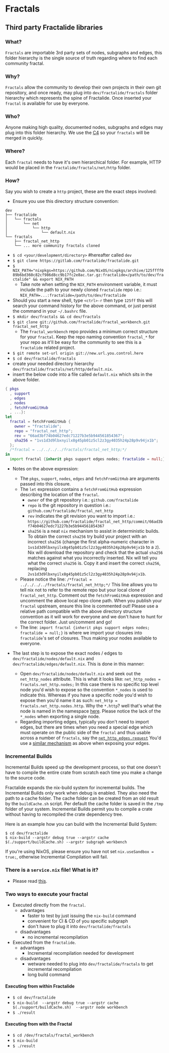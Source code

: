 # Fractals

## Third party Fractalide libraries

### What?

`Fractals` are importable 3rd party sets of nodes, subgraphs and edges, this folder hierarchy is the single source of truth regarding where to find each community fractal.

### Why?

`Fractals` allow the community to develop their own projects in their own git repository, and once ready, may plug into `dev/fractalide/fractals` folder hierarchy which represents the spine of Fractalide. Once inserted your `fractal` is available for use by everyone.

### Who?

Anyone making high quality, documented nodes, subgraphs and edges may plug into this folder hierarchy. We use the [C4](../CONTRIBUTING.md) so your `fractals` will be merged in quickly.

### Where?

Each `fractal` needs to have it's own hierarchical folder. For example, HTTP would be placed in the `fractalide/fractals/net/http` folder.

### How?
Say you wish to create a `http` project, these are the exact steps involved:
* Ensure you use this directory structure convention:
```
dev
├── fractalide
│   └── fractals
│       └── net
│           └── http
│               └── default.nix
└── fractals
    ├── fractal_net_http
    └── ... more community fractals cloned
```
* `$ cd <your/development/directory>` #hereafter called `dev`
* `$ git clone https://gitlab.com/fractalide/fractalide.git`
* `$ NIX_PATH="nixpkgs=https://github.com/NixOS/nixpkgs/archive/125ffff089b6bd360c82cf986d8cc9b17fc2e8ac.tar.gz:fractalide=/path/to/dev/fractalide" && export NIX_PATH`
  * Take note when setting the `NIX_PATH` environment variable, it must include the path to your newly cloned `fractalide` repo i.e.: `NIX_PATH=...:fractalide=/path/to/dev/fractalide`
* Should you start a new shell, type `<ctrl>-r` then type `125ff` this will search your command history for the above command, or just persist the command in your `~/.bashrc` file.
* `$ mkdir dev/fractals && cd dev/fractals`
* `$ git clone git://github.com/fractalide/fractal_workbench.git fractal_net_http`
  * The `fractal_workbench` repo provides a minimum correct structure for your `fractal`.  Keep the repo naming convention `fractal_*` for your repo as it'll be easy for the community to see this is a `fractalide` related project.
* `$ git remote set-url origin git://new.url.you.control.here`
* `$ cd dev/fractalide/fractals`
* create your needed directory hierarchy `dev/fractalide/fractals/net/http/default.nix`.
* insert the below code into a file called `default.nix` which sits in the above folder.
``` nix
{ pkgs
  , support
  , edges
  , nodes
  , fetchFromGitHub
  , ...}:
let
  fractal = fetchFromGitHub {
    owner = "fractalide";
    repo = "fractal_net_http";
    rev = "66ad3bf74b04627edc71227b3e5b944561854367";
    sha256 = "1vs1d3d9lbxnyilx8g45pb01z5cl2z3gy4035h24p28p9v94jx1b";
  };
  /*fractal = ../../../../fractals/fractal_net_http;*/
in
  import fractal {inherit pkgs support edges nodes; fractalide = null;}
```

* Notes on the above expression:
  * The `pkgs`, `support`, `nodes`, `edges` and `fetchFromGitHub` are arguments passed into this closure.
  * The `let` expression contains a `fetchFromGitHub` expression describing the location of the `fractal`.
  	* `owner` of the git repository i.e.: `github.com/fractalide`
  	* `repo` is the git repository in question i.e.: `github.com/fractalide/fractal_net_http`
  	* `rev` indicates the git revision you want to import i.e.: `https://github.com/fractalide/fractal_net_http/commit/66ad3bf74b04627edc71227b3e5b944561854367`
  	* `sha256` is a neat `nix` mechanism to assist in deterministic builds. To obtain the correct `sha256` try build your project with an incorrect `sha256` (change the first alpha-numeric character in `1vs1d3d9lbxnyilx8g45pb01z5cl2z3gy4035h24p28p9v94jx1b` to a `2`). Nix will download the repository and check that the actual `sha256` matches against what you incorrectly inserted. Nix will tell you what the correct `sha256` is. Copy it and insert the correct `sha256`, replacing `2vs1d3d9lbxnyilx8g45pb01z5cl2z3gy4035h24p28p9v94jx1b`.
  * Please notice the line: `/*fractal = ../../../../fractals/fractal_net_http;*/` This line allows you to tell nix not to refer to the remote repo but your local clone of `fractal_net_http`. Comment out the `fetchFromGitHub` expression and uncomment the above local repo clone path. When you publish your `fractal` upstream, ensure this line is commented out! Please use a relative path compatible with the above directory structure convention as it will work for everyone and we don't have to hunt for the correct folder. Just un/comment and go!
  * The line: `import fractal {inherit pkgs support edges nodes; fractalide = null;}` is where we import your closures into `fractalide`'s set of closures. Thus making your nodes available to everyone.

* The last step is to expose the exact nodes / edges to `dev/fractalide/nodes/default.nix` and `dev/fractalide/edges/default.nix`.
This is done in this manner:
	* Open `dev/fractalide/nodes/default.nix` and seek out the `net_http_nodes` attribute. This is what it looks like:
`net_http_nodes = fractals.net_http.nodes;`
In this case there is no specific top level node you'd wish to expose so the convention `*_nodes` is used to indicate this. Whereas if you have a specific node you'd wish to expose then you'd name it as such:
`net_http = fractals.net_http.nodes.http`. Why the `*.http`? well that's what the node is named in the namespace [here](https://github.com/fractalide/fractal_net_http/blob/master/nodes/default.nix#L5). Please notice the lack of the `*_nodes` when exporting a single node.
	* Regarding importing edges, typically you don't need to import edges, but there are times when you need a special edge which must operate on the public side of the `fractal` and thus usable across a number of `fractals`, say the [`net_http_edges.request`](https://github.com/fractalide/fractal_net_http/blob/master/edges/default.nix#L8)
You'd use a [similar mechanism](https://github.com/fractalide/fractalide/blob/2312ac77fbb09f7a6cb2d29b79496a83aade3852/edges/default.nix#L31) as above when exposing your edges.

### Incremental Builds

Incremental Builds speed up the development process, so that one doesn't have to compile the entire crate from scratch each time you make a change to the source code.

Fractalide expands the nix-build system for incremental builds. The Incremental Builds only work when debug is enabled. They also need the path to a cache folder.
The cache folder can be created from an old result by the `buildCache.sh` script. Per default the cache folder is saved in the `/tmp` folder of your system. Incremental Builds permit you to compile a crate without having to recompiled the crate dependency tree.

Here is an example how you can build with the Incremental Build System:

```
$ cd dev/fractalide
$ nix-build --argstr debug true --argstr cache $(./support/buildCache.sh) --argstr subgraph workbench
```
If you're using NixOS, please ensure you have not set `nix.useSandbox = true;`, otherwise Incremental Compilation will fail.

### There is a `service.nix` file! What is it?

* Please read [this](../services/README.md).

### Two ways to execute your fractal

* Executed directly from the `fractal`.
	* advantages
		* faster to test by just issuing the `nix-build` command
		* convenient for CI & CD of you specific subgraph
		* don't have to plug it into `dev/fractalide/fractals`
	* disadvantages
		* no incremental recompilation
* Executed from the `fractalide`.
	* advantages
		* Incremental recompilation needed for development
	* disadvantages
		* wetware needed to plug into `dev/fractalide/fractals` to get incremental recompilation
		* long build command

#### Executing from within Fractalide

* `$ cd dev/fractalide`
* `$ nix-build  --argstr debug true --argstr cache $(./support/buildCache.sh)  --argstr node workbench`
* `$ ./result`

#### Executing from with the Fractal
* `$ cd /dev/fractals/fractal_workbench`
* `$ nix-build`
* `$ ./result`
